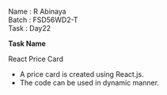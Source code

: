 Name : R Abinaya   
Batch : FSD56WD2-T   
Task : Day22   

**Task Name**

React Price Card

* A price card is created using React.js.
* The code can be used in dynamic manner.

